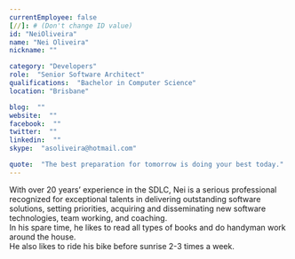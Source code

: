 ```yaml
---
currentEmployee: false
[//]: # (Don't change ID value)
id: "NeiOliveira"
name: "Nei Oliveira"
nickname: ""

category: "Developers"
role:  "Senior Software Architect"
qualifications:  "Bachelor in Computer Science"
location: "Brisbane"

blog:  ""
website:  ""
facebook:  ""
twitter:  ""
linkedin:  ""
skype:  "asoliveira@hotmail.com"

quote:  "The best preparation for tomorrow is doing your best today."
---
```


With over 20 years’ experience in the SDLC, Nei is a serious professional recognized for exceptional talents in delivering outstanding software solutions, setting priorities, acquiring and disseminating new software technologies, team working, and coaching.  
In his spare time, he likes to read all types of books and do handyman work around the house.  
He also likes to ride his bike before sunrise 2-3 times a week.  